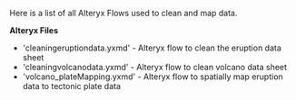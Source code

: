 Here is a list of all Alteryx Flows used to clean and map data.

**Alteryx Files**

* 'cleaningeruptiondata.yxmd' - Alteryx flow to clean the eruption data sheet
* 'cleaningvolcanodata.yxmd' - Alteryx flow to clean volcano data sheet
* 'volcano_plateMapping.yxmd' - Alteryx flow to spatially map eruption data to tectonic plate data
